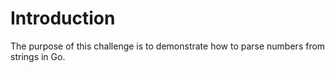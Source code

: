 # Introduction

The purpose of this challenge is to demonstrate how to parse numbers from strings in Go.
